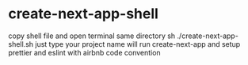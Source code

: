 # create-next-app-shell

copy shell file and open terminal same directory
sh ./create-next-app-shell.sh
just type your project name
will run create-next-app and setup prettier and eslint with airbnb code convention
